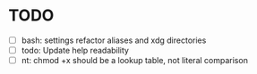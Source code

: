 TODO
====

- [ ] bash: settings refactor aliases and xdg directories
- [ ] todo: Update help readability
- [ ] nt: chmod +x should be a lookup table, not literal comparison
